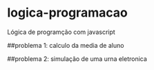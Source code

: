 # logica-programacao
Lógica de programção com javascript

##problema 1: calculo da media de aluno

##problema 2: simulação de uma urna eletronica

